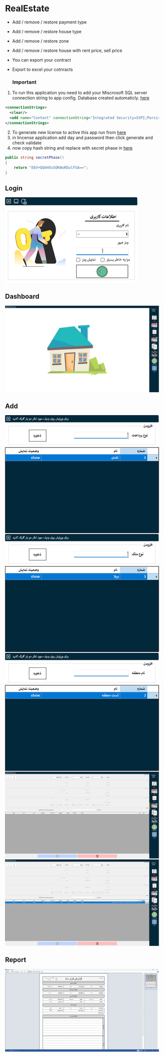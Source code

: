# RealEstate
- Add / remove / restore payment type
- Add / remove / restore house type
- Add / remove / restore zone
- Add / remove / restore house with rent price, sell price
- You can export your contract
- Export to excel your cotnracts

  ### Important
1) To run this application you need to add your Miscrosoft SQL server connection string to app config.
Database created automaticly. [here](https://github.com/AstroNext/Realestate/blob/master/RealEstate/App.config)
```xml
<connectionStrings>
  <clear/>
  <add name="Context" connectionString="Integrated Security=SSPI;Persist Security Info=False;Initial Catalog=RealEstate;Data Source=.;Password=1234" providerName="System.Data.SqlClient"/>
</connectionStrings>
```
2) To generate new license to active this app run from [here](https://github.com/AstroNext/LicenceKey)
3) in lincense application add day and password then click generate and check validate
4) now copy hash string and replace with secret phase in [here](https://github.com/AstroNext/Realestate/blob/master/RealEstate/EncriptPassword.cs#L11)

```c#
public string secretPhase()
{
    return "E6V+QQkHXx5OKWoRDulFSA==";
}
```
  
## Login
![Login](https://github.com/AstroNext/Realestate/blob/master/RealEstate/media/login.png)

## Dashboard
![Dashboard](https://github.com/AstroNext/Realestate/blob/master/RealEstate/media/dashboard.png)

## Add
![Add 1](https://github.com/AstroNext/Realestate/blob/master/RealEstate/media/add%20payment%20type.png)
![Add 2](https://github.com/AstroNext/Realestate/blob/master/RealEstate/media/add%20type.png)
![Add 3](https://github.com/AstroNext/Realestate/blob/master/RealEstate/media/add%20zone.png)
![Add 4](https://github.com/AstroNext/Realestate/blob/master/RealEstate/media/add.png)
![Add 5](https://github.com/AstroNext/Realestate/blob/master/RealEstate/media/add_2.png)

## Report
![Add 6](https://github.com/AstroNext/Realestate/blob/master/RealEstate/media/report.png)
